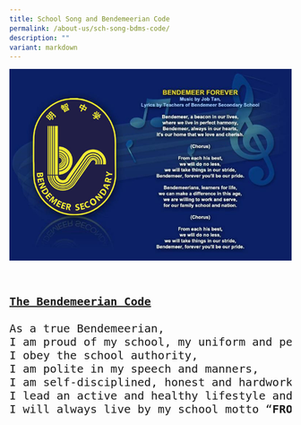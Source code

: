 ```yaml
---
title: School Song and Bendemeerian Code
permalink: /about-us/sch-song-bdms-code/
description: ""
variant: markdown
---
```

![Bendemeerian Code](/images/Aboutus/BSS_Code_new.jpg)

<pre><p style="font-size:20px">
<b><u>The Bendemeerian Code</u></b>

As a true Bendemeerian,
I am proud of my school, my uniform and personal appearance,
I obey the school authority,
I am polite in my speech and manners,
I am self-disciplined, honest and hardworking, 
I lead an active and healthy lifestyle and
I will always live by my school motto “<b>FROM EACH HIS BEST</b>”. 
</p></pre>